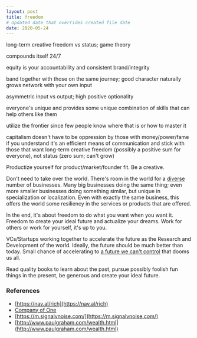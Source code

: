 ```yaml
---
layout: post
title: freedom
# Updated date that overrides created file date
date: 2020-05-24
---
```


long-term creative freedom vs status; game theory

compounds itself 24/7

equity is your accountability and consistent brand/integrity

band together with those on the same journey; good character naturally grows network with your own input

asymmetric input vs output; high positive optionality

everyone's unique and provides some unique combination of skills that can help others like them

utilize the frontier since few people know where that is or how to master it

capitalism doesn't have to be oppression by those with money/power/fame 
if you understand it's an efficient means of communication 
and stick with those that want long-term creative freedom (possibly a positive sum for everyone), 
not status (zero sum; can't grow)

Productize yourself for product/market/founder fit. 
Be a creative. 

Don't need to take over the world.
There's room in the world 
for a [diverse](/diversity) number of businesses.
Many big businesses doing the same thing; 
even more smaller businesses doing something similar, 
but unique in specialization or localization. 
Even with exactly the same business,
this offers the world some resiliency 
in the services or products
that are offered. 

In the end,
it's about freedom 
to do what you want
when you want it. 
Freedom to create
your ideal future
and actualize your dreams.
Work for others
or work for yourself,
it's up to you.  

VCs/Startups working together
to accelerate the future
as the Research and Development
of the world.
Ideally, the future should be
much better than today. 
Small chance of accelerating to 
[a future we can't control](https://80000hours.org/topic/priority-paths/technical-ai-safety/)
that dooms us all. 

Read quality books to learn about the past,
pursue possibly foolish fun things in the present,
be generous and create your ideal future. 

### References

* [https://nav.al/rich](https://nav.al/rich)
* [Company of One](https://www.goodreads.com/book/show/37570605-company-of-one)
* [https://m.signalvnoise.com/](https://m.signalvnoise.com/)
* [http://www.paulgraham.com/wealth.html](http://www.paulgraham.com/wealth.html)

